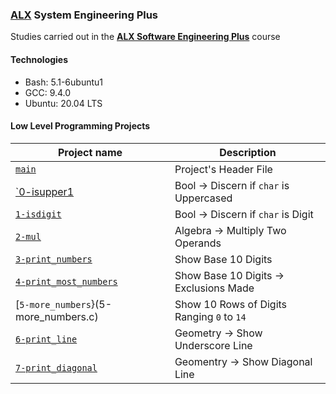 ### [ALX](https://www.alxafrica.com/) System Engineering Plus

Studies carried out in the **[ALX Software Engineering Plus](https://www.alxafrica.com/software-engineering-plus/)** course

#### Technologies

* Bash:     5.1-6ubuntu1
* GCC:      9.4.0
* Ubuntu:   20.04 LTS

#### Low Level Programming Projects

| Project name | Description |
| ------------ | ----------- |
| [`main`](main.h) | Project's Header File |
| [`0-isupper1](0-isupper.c) | Bool -> Discern if `char` is Uppercased |
| [`1-isdigit`](1-isdigit.c) | Bool -> Discern if `char` is Digit |
| [`2-mul`](2-mul.c) | Algebra -> Multiply Two Operands |
| [`3-print_numbers`](3-print_numbers.c) | Show Base 10 Digits |
| [`4-print_most_numbers`](4-print_most_numbers.c) | Show Base 10 Digits -> Exclusions Made |
| [`5-more_numbers`}(5-more_numbers.c) | Show 10 Rows of Digits Ranging `0` to `14` |
| [`6-print_line`](6-print_line.c) | Geometry -> Show Underscore Line |
| [`7-print_diagonal`](7-print_diagonal.c) | Geomentry -> Show Diagonal Line |
